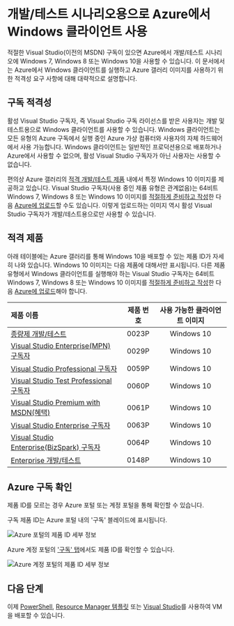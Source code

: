<properties
   pageTitle="테스트/개발 시나리오용으로 Windows 클라이언트 이미지 사용 | Microsoft Azure"
   description="Visual Studio 구독 혜택을 사용하여 개발/테스트 시나리오용으로 Azure에서 Windows 7/8/10을 배포하는 방법"
   services="virtual-machines-windowse"
   documentationCenter=""
   authors="iainfoulds"
   manager="timlt"
   editor=""/>

<tags
   ms.service="virtual-machines-windows"
   ms.devlang="na"
   ms.topic="article"
   ms.tgt_pltfrm="vm-windows"
   ms.workload="infrastructure-services"
   ms.date="08/31/2016"
   ms.author="iainfou"/>

# 개발/테스트 시나리오용으로 Azure에서 Windows 클라이언트 사용

적절한 Visual Studio(이전의 MSDN) 구독이 있으면 Azure에서 개발/테스트 시나리오에 Windows 7, Windows 8 또는 Windows 10을 사용할 수 있습니다. 이 문서에서는 Azure에서 Windows 클라이언트를 실행하고 Azure 갤러리 이미지를 사용하기 위한 적격성 요구 사항에 대해 대략적으로 설명합니다.


## 구독 적격성
활성 Visual Studio 구독자, 즉 Visual Studio 구독 라이선스를 받은 사용자는 개발 및 테스트용으로 Windows 클라이언트를 사용할 수 있습니다. Windows 클라이언트는 모든 유형의 Azure 구독에서 실행 중인 Azure 가상 컴퓨터와 사용자의 자체 하드웨어에서 사용 가능합니다. Windows 클라이언트는 일반적인 프로덕션용으로 배포하거나 Azure에서 사용할 수 없으며, 활성 Visual Studio 구독자가 아닌 사용자는 사용할 수 없습니다.

편의상 Azure 갤러리의 [적격 개발/테스트 제품](#eligible-offers) 내에서 특정 Windows 10 이미지를 제공하고 있습니다. Visual Studio 구독자(사용 중인 제품 유형은 관계없음)는 64비트 Windows 7, Windows 8 또는 Windows 10 이미지를 [적절하게 준비하고 작성](virtual-machines-windows-prepare-for-upload-vhd-image.md)한 다음 [Azure에 업로드](virtual-machines-windows-upload-image.md)할 수도 있습니다. 이렇게 업로드하는 이미지 역시 활성 Visual Studio 구독자가 개발/테스트용으로만 사용할 수 있습니다.


## 적격 제품
아래 테이블에는 Azure 갤러리를 통해 Windows 10을 배포할 수 있는 제품 ID가 자세히 나와 있습니다. Windows 10 이미지는 다음 제품에 대해서만 표시됩니다. 다른 제품 유형에서 Windows 클라이언트를 실행해야 하는 Visual Studio 구독자는 64비트 Windows 7, Windows 8 또는 Windows 10 이미지를 [적절하게 준비하고 작성](virtual-machines-windows-prepare-for-upload-vhd-image.md)한 다음 [Azure에 업로드](virtual-machines-windows-upload-image.md)해야 합니다.

| 제품 이름 | 제품 번호 | 사용 가능한 클라이언트 이미지 |
|:-----------|:------------:|:-----------------------:|
| [종량제 개발/테스트](https://azure.microsoft.com/offers/ms-azr-0023p/) | 0023P | Windows 10 |
| [Visual Studio Enterprise(MPN) 구독자](https://azure.microsoft.com/offers/ms-azr-0029p/) | 0029P | Windows 10 |
| [Visual Studio Professional 구독자](https://azure.microsoft.com/offers/ms-azr-0059p/) | 0059P | Windows 10 |
| [Visual Studio Test Professional 구독자](https://azure.microsoft.com/offers/ms-azr-0060p/) | 0060P | Windows 10 |
| [Visual Studio Premium with MSDN(혜택)](https://azure.microsoft.com/offers/ms-azr-0061p/) | 0061P | Windows 10 |
| [Visual Studio Enterprise 구독자](https://azure.microsoft.com/offers/ms-azr-0063p/) | 0063P | Windows 10 |
| [Visual Studio Enterprise(BizSpark) 구독자](https://azure.microsoft.com/offers/ms-azr-0064p/) | 0064P | Windows 10 |
| [Enterprise 개발/테스트](https://azure.microsoft.com/ofers/ms-azr-0148p/) | 0148P | Windows 10 |


## Azure 구독 확인
제품 ID를 모르는 경우 Azure 포털 또는 계정 포털을 통해 확인할 수 있습니다.

구독 제품 ID는 Azure 포털 내의 '구독' 블레이드에 표시됩니다.

![Azure 포털의 제품 ID 세부 정보](./media/virtual-machines-windows-client-images/offer_id_azure_portal.png)

Azure 계정 포털의 ['구독' 탭](http://account.windowsazure.com/Subscriptions)에서도 제품 ID를 확인할 수 있습니다.

![Azure 계정 포털의 제품 ID 세부 정보](./media/virtual-machines-windows-client-images/offer_id_azure_account_portal.png)


## 다음 단계
이제 [PowerShell](virtual-machines-windows-ps-create.md), [Resource Manager 템플릿](virtual-machines-windows-ps-template.md) 또는 [Visual Studio](../vs-azure-tools-resource-groups-deployment-projects-create-deploy.md)를 사용하여 VM을 배포할 수 있습니다.

<!---HONumber=AcomDC_0921_2016-->